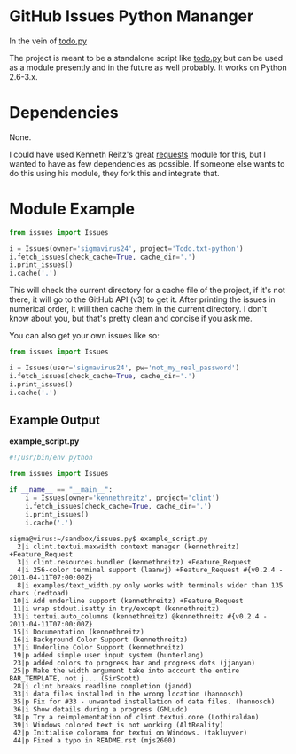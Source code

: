 # GitHub Issues Python Mananger

In the vein of [todo.py](http://git.io/todo.py)

The project is meant to be a standalone script like
[todo.py](http://git.io/todo.py) but can be used as a module presently and
in the future as well probably. It works on Python 2.6-3.x.

# Dependencies

None.

I could have used Kenneth Reitz's great
[requests](https://github.com/kennethreitz/requests) module for this, but I
wanted to have as few dependencies as possible. If someone else wants to do
this using his module, they fork this and integrate that.

# Module Example 

```python
from issues import Issues

i = Issues(owner='sigmavirus24', project='Todo.txt-python')
i.fetch_issues(check_cache=True, cache_dir='.')
i.print_issues()
i.cache('.')
```

This will check the current directory for a cache file of the project, if
it's not there, it will go to the GitHub API (v3) to get it. After printing
the issues in numerical order, it will then cache them in the current
directory. I don't know about you, but that's pretty clean and concise if
you ask me.

You can also get your own issues like so:

```python
from issues import Issues

i = Issues(user='sigmavirus24', pw='not_my_real_password')
i.fetch_issues(check_cache=True, cache_dir='.')
i.print_issues()
i.cache('.')
```

## Example Output

**example_script.py**

```python
#!/usr/bin/env python

from issues import Issues

if __name__ == "__main__":
    i = Issues(owner='kennethreitz', project='clint')
    i.fetch_issues(check_cache=True, cache_dir='.')
    i.print_issues()
    i.cache('.')
```

```shell
sigma@virus:~/sandbox/issues.py$ example_script.py 
  2|i clint.textui.maxwidth context manager (kennethreitz) +Feature_Request 
  3|i clint.resources.bundler (kennethreitz) +Feature_Request 
  4|i 256-color terminal support (laanwj) +Feature_Request #{v0.2.4 - 2011-04-11T07:00:00Z}
  8|i examples/text_width.py only works with terminals wider than 135 chars (redtoad) 
 10|i Add underline support (kennethreitz) +Feature_Request 
 11|i wrap stdout.isatty in try/except (kennethreitz) 
 13|i textui.auto_columns (kennethreitz) @kennethreitz #{v0.2.4 - 2011-04-11T07:00:00Z}
 15|i Documentation (kennethreitz) 
 16|i Background Color Support (kennethreitz) 
 17|i Underline Color Support (kennethreitz) 
 19|p added simple user input system (hunterlang) 
 23|p added colors to progress bar and progress dots (jjanyan) 
 25|p Make the width argument take into account the entire BAR_TEMPLATE, not j... (SirScott) 
 28|i clint breaks readline completion (jandd) 
 33|i data files installed in the wrong location (hannosch) 
 35|p Fix for #33 - unwanted installation of data files. (hannosch) 
 36|i Show details during a progress (GMLudo) 
 38|p Try a reimplementation of clint.textui.core (Lothiraldan) 
 39|i Windows colored text is not working (AltReality) 
 42|p Initialise colorama for textui on Windows. (takluyver) 
 44|p Fixed a typo in README.rst (mjs2600) 
```
